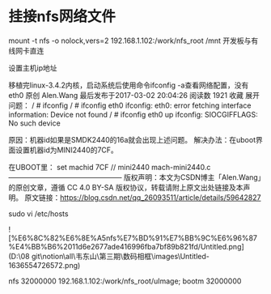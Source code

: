 # 挂接nfs网络文件

mount -t nfs -o nolock,vers=2 192.168.1.102:/work/nfs_root /mnt
开发板与有线网卡直连

设置主机ip地址

移植完linux-3.4.2内核，启动系统后使用命令ifconfig -a查看网络配置，没有eth0
原创 Alen.Wang 最后发布于2017-03-02 20:04:26 阅读数 1921 收藏
展开
问题：
/ # ifconfig
/ # ifconfig eth0 
ifconfig: eth0: error fetching interface information: Device not found
/ # ifconfig eth0 up
ifconfig: SIOCGIFFLAGS: No such device

原因：机器id如果是SMDK2440的16a就会出现上述问题。 
解决办法：在uboot界面设置机器id为MINI2440的7CF。

在UBOOT里：
set machid 7CF   // mini2440  mach-mini2440.c
————————————————
版权声明：本文为CSDN博主「Alen.Wang」的原创文章，遵循 CC 4.0 BY-SA 版权协议，转载请附上原文出处链接及本声明。
原文链接：https://blog.csdn.net/qq_26093511/article/details/59642827

sudo vi /etc/hosts

![%E6%8C%82%E6%8E%A5nfs%E7%BD%91%E7%BB%9C%E6%96%87%E4%BB%B6%2011d6e2677ade416996fba7bf89b821fd/Untitled.png](D:\08 git\notion\all\韦东山\第三期\数码相框\images\Untitled-1636554726572.png)

nfs 32000000 192.168.1.102:/work/nfs_root/uImage; bootm 32000000